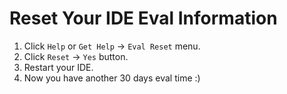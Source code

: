 # Reset Your IDE Eval Information

1. Click `Help` or `Get Help` -> `Eval Reset` menu.
2. Click `Reset` -> `Yes` button.
3. Restart your IDE.
4. Now you have another 30 days eval time :)
